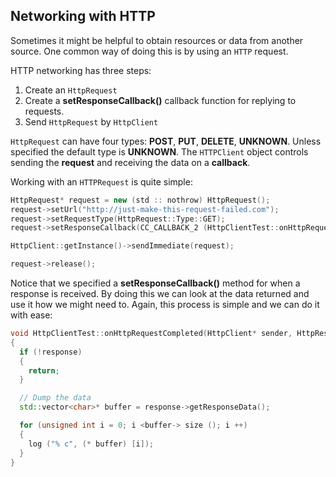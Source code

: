 ## Networking with HTTP
Sometimes it might be helpful to obtain resources or data from another source.
One common way of doing this is by using an `HTTP` request.

HTTP networking has three steps:
   1. Create an `HttpRequest`
   2. Create a __setResponseCallback()__ callback function for replying to requests.
   3. Send `HttpRequest` by `HttpClient`

`HttpRequest` can have four types:  __POST__, __PUT__, __DELETE__, __UNKNOWN__. Unless
specified the default type is __UNKNOWN__. The `HTTPClient` object controls sending the
__request__ and receiving the data on a __callback__.

Working with an `HTTPRequest` is quite simple:

```cpp
HttpRequest* request = new (std :: nothrow) HttpRequest();
request->setUrl("http://just-make-this-request-failed.com");
request->setRequestType(HttpRequest::Type::GET);
request->setResponseCallback(CC_CALLBACK_2 (HttpClientTest::onHttpRequestCompleted, this));

HttpClient::getInstance()->sendImmediate(request);

request->release();
```

Notice that we specified a __setResponseCallback()__ method for when a response is
received. By doing this we can look at the data returned and use it how we might
need to. Again, this process is simple and we can do it with ease:

```cpp
void HttpClientTest::onHttpRequestCompleted(HttpClient* sender, HttpResponse* response)
{
  if (!response)
  {
    return;
  }

  // Dump the data
  std::vector<char>* buffer = response->getResponseData();

  for (unsigned int i = 0; i <buffer-> size (); i ++)
  {
    log ("% c", (* buffer) [i]);
  }
}
```
